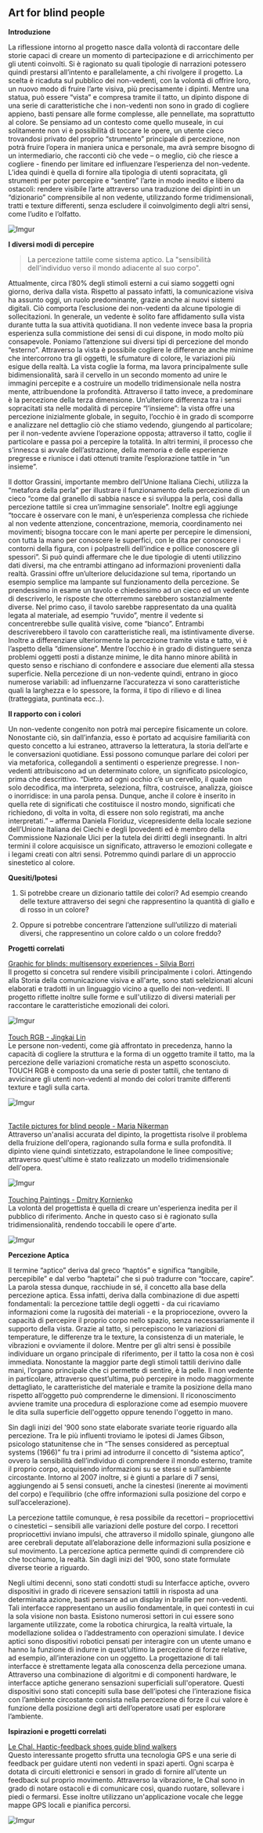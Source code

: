 ## Art for blind people ## 

**Introduzione**

La riflessione intorno al progetto nasce dalla volontà di raccontare delle storie capaci di creare un momento di partecipazione e di arricchimento per gli utenti coinvolti. Si è ragionato su quali tipologie di narrazioni potessero quindi prestarsi all’intento e parallelamente, a chi rivolgere il progetto. La scelta è ricaduta sul pubblico dei non-vedenti, con la volontà di offrire loro, un nuovo modo di fruire l’arte visiva, più precisamente i dipinti. 
Mentre una statua, può essere “vista” e compresa tramite il tatto, un dipinto dispone di una serie di caratteristiche che i non-vedenti non sono in grado di cogliere appieno, basti pensare alle forme complesse, alle pennellate, ma soprattutto al colore. Se pensiamo ad un contesto come quello museale, in cui solitamente non vi è possibilità di toccare le opere, un utente cieco trovandosi privato del proprio “strumento” principale di percezione, non potrà fruire l’opera in maniera unica e personale, ma avrà sempre bisogno di un intermediario, che racconti ciò che vede – o meglio, ciò che riesce a cogliere - finendo per limitare ed influenzare l’esperienza del non-vedente. L’idea quindi è quella di fornire alla tipologia di utenti sopracitata, gli strumenti per poter percepire e “sentire” l’arte in modo inedito e libero da ostacoli: rendere visibile l’arte attraverso una traduzione dei dipinti in un “dizionario” comprensibile al non vedente, utilizzando forme tridimensionali, tratti e texture differenti, senza escludere il coinvolgimento degli altri sensi, come l’udito e l’olfatto. 

![Imgur](http://i.imgur.com/WHT633i.jpg)

**I diversi modi di percepire**
> La percezione tattile come sistema aptico. La "sensibilità dell'individuo verso il mondo adiacente al suo corpo".

Attualmente, circa l’80% degli stimoli esterni a cui siamo soggetti ogni giorno, deriva dalla vista. Rispetto al passato infatti, la comunicazione visiva ha assunto oggi, un ruolo predominante, grazie anche ai nuovi sistemi digitali. Ciò comporta l’esclusione dei non-vedenti da alcune tipologie di sollecitazioni. In generale, un vedente è solito fare affidamento sulla vista durante tutta la sua attività quotidiana. Il non vedente invece basa la propria esperienza sulla commistione dei sensi di cui dispone, in modo molto più consapevole. Poniamo l’attenzione sui diversi tipi di percezione del mondo “esterno”. 
Attraverso la vista è possibile cogliere le differenze anche minime che intercorrono tra gli oggetti, le sfumature di colore, le variazioni più esigue della realtà. La vista coglie la forma, ma lavora principalmente sulle bidimensionalità, sarà il cervello in un secondo momento ad unire le immagini percepite e a costruire un modello tridimensionale nella nostra mente, attribuendone la profondità. Attraverso il tatto invece, a predominare è la percezione della terza dimensione. Un’ulteriore differenza tra i sensi sopracitati sta nelle modalità di percepire “l’insieme”: la vista offre una percezione inizialmente globale, in seguito, l’occhio è in grado di scomporre e analizzare nel dettaglio ciò che stiamo vedendo, giungendo al particolare; per il non-vedente avviene l’operazione opposta; attraverso il tatto, coglie il particolare e passa poi a percepire la totalità. In altri termini, il processo che s’innesca si avvale dell’astrazione, della memoria e delle esperienze pregresse e riunisce i dati ottenuti tramite l’esplorazione tattile in “un insieme”.  

Il dottor Grassini, importante membro dell’Unione Italiana Ciechi, utilizza la “metafora della perla” per illustrare il funzionamento della percezione di un cieco “come dal granello di sabbia nasce e si sviluppa la perla, così dalla percezione tattile si crea un’immagine sensoriale”. Inoltre egli aggiunge “toccare è osservare con le mani, è un’esperienza complessa che richiede al non vedente attenzione, concentrazione, memoria, coordinamento nei movimenti; bisogna toccare con le mani aperte per percepire le dimensioni, con tutta la mano per conoscere le superfici, con le dita per conoscere i contorni della figura, con i polpastrelli dell’indice e pollice conoscere gli spessori”. Si può quindi affermare che le due tipologie di utenti utilizzino dati diversi, ma che entrambi attingano ad informazioni provenienti dalla realtà. Grassini offre un’ulteriore delucidazione sul tema, riportando un esempio semplice ma lampante sul funzionamento della percezione. Se prendessimo in esame un tavolo e chiedessimo ad un cieco ed un vedente di descriverlo, le risposte che otterremmo sarebbero sostanzialmente diverse. Nel primo caso, il tavolo sarebbe rappresentato da una qualità legata al materiale, ad esempio “ruvido”, mentre il vedente si concentrerebbe sulle qualità visive, come “bianco”. Entrambi descriverebbero il tavolo con caratteristiche reali, ma istintivamente diverse. Inoltre a differenziare ulteriormente la percezione tramite vista e tatto, vi è l’aspetto della “dimensione”. Mentre l’occhio è in grado di distinguere senza problemi oggetti posti a distanze minime, le dita hanno minore abilità in questo senso e rischiano di confondere e associare due elementi alla stessa superficie. Nella percezione di un non-vedente quindi, entrano in gioco numerose variabili: ad influenzarne l’accuratezza vi sono caratteristiche quali la larghezza e lo spessore, la forma, il tipo di rilievo e di linea (tratteggiata, puntinata ecc..).

**Il rapporto con i colori**

Un non-vedente congenito non potrà mai percepire fisicamente un colore. Nonostante ciò, sin dall’infanzia, esso è portato ad acquisire familiarità con questo concetto a lui estraneo, attraverso la letteratura, la storia dell’arte e le conversazioni quotidiane. Essi possono comunque parlare dei colori per via metaforica, collegandoli a sentimenti o esperienze pregresse. I non-vedenti attribuiscono ad un determinato colore, un significato psicologico, prima che descrittivo. “Dietro ad ogni occhio c’è un cervello, il quale non solo decodifica, ma interpreta, seleziona, filtra, costruisce, analizza, gioisce o inorridisce: in una parola pensa. 
Dunque, anche il colore è inserito in quella rete di significati che costituisce il nostro mondo, significati che richiedono, di volta in volta, di essere non solo registrati, ma anche interpretati.” – afferma Daniela Floriduz,  vicepresidente della locale sezione dell’Unione Italiana dei Ciechi e degli Ipovedenti ed è membro della Commissione Nazionale Uici per la tutela dei diritti degli insegnanti. In altri termini il colore acquisisce un significato, attraverso le emozioni collegate e i legami creati con altri sensi. Potremmo quindi parlare di un approccio sinestetico al colore.  


**Quesiti/Ipotesi**

1. Si potrebbe creare un dizionario tattile dei colori?
Ad esempio creando delle texture attraverso dei segni che rappresentino la quantità di giallo e di rosso in un colore? 

2. Oppure si potrebbe concentrare l’attenzione sull’utilizzo di materiali diversi, che rappresentino un colore caldo o un colore freddo?

**Progetti correlati** </br>

[Graphic for blinds: multisensory experiences - Silvia Borri](https://www.behance.net/gallery/13328463/Graphic-for-blinds-multisensory-experiences)</br> Il progetto si concetra sul rendere visibili principalmente i colori. Attingendo alla Storia della comunicazione visiva e all'arte, sono stati selelzionati alcuni elaborati e tradotti in un linguaggio vicino a quello dei non-vedenti. Il progetto riflette inoltre sulle forme e sull'utilizzo di diversi materiali per raccontare le caratteristiche emozionali dei colori.    </br>

![Imgur](http://i.imgur.com/ofD1JDQ.png)
</br>
</br>
[Touch RGB - Jingkai Lin](https://www.behance.net/gallery/34244699/Touch-RGB) </br>
Le persone non-vedenti, come già affrontato in precedenza, hanno la capacità di cogliere la struttura e la forma di un oggetto tramite il tatto, ma la percezione delle variazioni cromatiche resta un aspetto sconosciuto. TOUCH RGB è composto da una serie di poster tattili, che tentano di avvicinare gli utenti non-vedenti al mondo dei colori tramite differenti texture e tagli sulla carta. 

![Imgur](http://i.imgur.com/Va3RKSr.jpg)</br>
</br>

[Tactile pictures for blind people - Maria Nikerman](https://www.behance.net/gallery/46015991/Tactile-pictures-for-blind-people) </br>
Attraverso un'analisi accurata del dipinto, la progettista risolve il problema della fruizione dell'opera, ragionando sulla forma e sulla profondità. Il dipinto viene quindi sintetizzato, estrapolandone le linee compositive; attraverso quest'ultime è stato realizzato un modello tridimensionale dell'opera. 

![Imgur](http://i.imgur.com/VjP6e3O.jpg)
</br>
</br>
[Touching Paintings - Dmitry Kornienko](https://www.behance.net/gallery/52098159/Touching-Paintings-REJECTED) </br>
La volontà del progettista è quella di creare un'esperienza inedita per il pubblico di riferimento. Anche in questo caso si è ragionato sulla tridimensionalità, rendendo toccabili le opere d'arte. 

![Imgur](http://i.imgur.com/KpbTxSv.png)
</br>

**Percezione Aptica** </br>

Il termine “aptico” deriva dal greco “haptós” e significa “tangibile, percepibile” e dal verbo “haptetai” che si può tradurre con “toccare, capire”. La parola stessa dunque, racchiude in sé, il concetto alla base della percezione aptica. Essa infatti, deriva dalla combinazione di due aspetti fondamentali: la percezione tattile degli oggetti - da cui ricaviamo informazioni come la rugosità dei materiali - e la propriocezione, ovvero la capacità di percepire il proprio corpo nello spazio, senza necessariamente il supporto della vista. Grazie al tatto, si percepiscono le variazioni di temperature, le differenze tra le texture, la consistenza di un materiale, le vibrazioni e ovviamente il dolore. Mentre per gli altri sensi è possibile individuare un organo principale di riferimento, per il tatto la cosa non è così immediata. Nonostante la maggior parte degli stimoli tattili derivino dalle mani, l’organo principale che ci permette di sentire, è la pelle. Il non vedente in particolare, attraverso quest’ultima, può percepire in modo maggiormente dettagliato, le caratteristiche del materiale e tramite la posizione della mano rispetto all’oggetto può comprenderne le dimensioni. Il riconoscimento avviene tramite una procedura di esplorazione come ad esempio muovere le dita sulla superficie dell'oggetto oppure tenendo l'oggetto in mano.

Sin dagli inizi del '900 sono state elaborate svariate teorie riguardo alla percezione. Tra le più influenti troviamo le ipotesi di James Gibson, psicologo statunitense che in “The senses considered as perceptual systems (1966)” fu tra i primi ad introdurre il concetto di “sistema aptico”, ovvero la sensibilità dell’individuo di comprendere il mondo esterno, tramite il proprio corpo, acquisendo informazioni su se stessi e sull’ambiente circostante. Intorno al 2007 inoltre, si è giunti a parlare di 7 sensi, aggiungendo ai 5 sensi consueti, anche la cinestesi (inerente ai movimenti del corpo) e l’equilibrio (che offre informazioni sulla posizione del corpo e sull’accelerazione).

La percezione tattile comunque, è resa possibile da recettori – propriocettivi o cinestetici – sensibili alle variazioni delle posture del corpo. I recettori propriocettivi inviano impulsi, che attraverso il midollo spinale, giungono alle aree cerebrali deputate all’elaborazione delle informazioni sulla posizione e sul movimento. La percezione aptica permette quindi di comprendere ciò che tocchiamo, la realtà. Sin dagli inizi del ‘900, sono state formulate diverse teorie a riguardo. 

Negli ultimi decenni, sono stati condotti studi su Interfacce aptiche, ovvero dispositivi in grado di ricevere sensazioni tattili in risposta ad una determinata azione, basti pensare ad un display in braille per non-vedenti. Tali interfacce rappresentano un ausilio fondamentale, in quei contesti in cui la sola visione non basta. Esistono numerosi settori in cui essere sono largamente utilizzate, come la robotica chirurgica, la realtà virtuale, la modellazione solidea o l’addestramento con operazioni simulate. 
I device aptici sono dispositivi robotici pensati per interagire con un utente umano e hanno la funzione di indurre in quest’ultimo la percezione di forze relative, ad esempio, all’interazione con un oggetto. La progettazione di tali interfacce è strettamente legata alla conoscenza della percezione umana. 
Attraverso una combinazione di algoritmi e di componenti hardware, le interfacce aptiche generano sensazioni superficiali sull'operatore.
Questi dispositivi sono stati concepiti sulla base dell’ipotesi che l’interazione fisica con l’ambiente circostante consista nella percezione di forze il cui valore è funzione della posizione degli arti dell’operatore usati per esplorare l’ambiente.

**Ispirazioni e progetti correlati** </br>

[Le Chal. Haptic-feedback shoes guide blind walkers](http://blog.ted.com/video-haptic-feedback-shoes-guide-blind-walkers/)</br> 
Questo interessante progetto sfrutta una tecnologia GPS e una serie di feedback per guidare utenti non vedenti in spazi aperti. Ogni scarpa è dotata di circuiti elettronici e sensori in grado di fornire all'utente un feedback sul proprio movimento. Attraverso la vibrazione, le Chal sono in grado di notare ostacoli e di comunicare così, quando ruotare, sollevare i piedi o fermarsi. Esse inoltre utilizzano un'applicazione vocale che legge mappe GPS locali e pianifica percorsi. </br>

![Imgur](http://2.bp.blogspot.com/-Q1ImqAigAMs/VW2bsJcATAI/AAAAAAAAGcU/rSscA3lg-UQ/s1600/shoe-sideview.jpg)
</br>
</br>


















